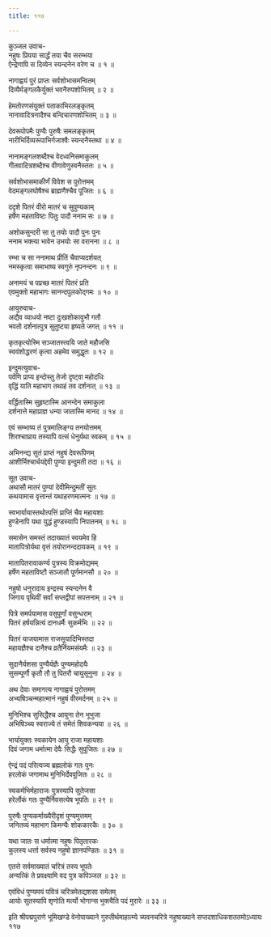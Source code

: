 ```yaml
---
title: ११७

---
```

कुञ्जल उवाच-  
नहुषः प्रियया सार्द्धं तया चैव सरम्भया  
ऐन्द्रेणापि स दिव्येन स्यन्दनेन वरेण च ॥ १ ॥


नागाह्वयं पुरं प्राप्तः सर्वशोभासमन्वितम्  
दिव्यैर्मङ्गलकैर्युक्तं भवनैरुपशोभितम् ॥ २ ॥


हेमतोरणसंयुक्तं पताकाभिरलङ्कृतम्  
नानावादित्रनादैश्च बन्दिचारणशोभितम् ॥ ३ ॥


देवरूपोपमैः पुण्यैः पुरुषैः समलङ्कृतम्  
नारीभिर्दिव्यरूपाभिर्गजाश्वैः स्यन्दनैस्तथा ॥ ४ ॥


नानामङ्गलशब्दैश्च वेदध्वनिसमाकुलम्  
गीतवादित्रशब्दैश्च वीणावेणुस्वनैस्ततः ॥ ५ ॥


सर्वशोभासमाकीर्णं विवेश स पुरोत्तमम्  
वेदमङ्गलघोषैश्च ब्राह्मणैश्चैव पूजितः ॥ ६ ॥


ददृशे पितरं वीरो मातरं च सुपुण्यकाम्  
हर्षेण महताविष्टः पितुः पादौ ननाम सः ॥ ७ ॥


अशोकसुन्दरी सा तु तयोः पादौ पुनः पुनः  
ननाम भक्त्या भावेन उभयोः सा वरानना ॥ ८ ॥


रम्भा च सा ननामाथ प्रीतिं चैवाप्यदर्शयत्  
नमस्कृत्वा समाभाष्य स्वगुरुं नृपनन्दनः ॥ ९ ॥


अनामयं च पप्रच्छ मातरं पितरं प्रति  
एवमुक्तो महाभागः सानन्दपुलकोद्गमः ॥ १० ॥


आयुरुवाच-  
अद्यैव व्याधयो नष्टा दुःखशोकावुभौ गतौ  
भवतो दर्शनात्पुत्र सुतुष्ट्या हृष्यते जगत् ॥ ११ ॥


कृतकृत्योस्मि सञ्जातस्त्वयि जाते महौजसि  
स्ववंशोद्धरणं कृत्वा अहमेव समुद्धृतः ॥ १२ ॥


इन्दुमत्युवाच-  
पर्वणि प्राप्य इन्दोस्तु तेजो दृष्ट्वा महोदधिः  
वृद्धिं याति महाभाग तथाहं तव दर्शनात् ॥ १३ ॥


वर्द्धितास्मि सुहृष्टास्मि आनन्देन समाकुला  
दर्शनात्ते महाप्राज्ञ धन्या जातास्मि मानद ॥ १४ ॥


एवं सम्भाष्य तं पुत्रमालिङ्ग्य तनयोत्तमम्  
शिरश्चाघ्राय तस्यापि वत्सं धेनुर्यथा स्वकम् ॥ १५ ॥


अभिनन्द्य सुतं प्राप्तं नहुषं देवरूपिणम्  
आशीर्भिश्चार्चयद्देवी पुण्या इन्दुमती तदा ॥ १६ ॥


सूत उवाच-  
अथासौ मातरं पुण्यां देवीमिन्दुमतीं सुतः  
कथयामास वृत्तान्तं यथाहरणमात्मनः ॥ १७ ॥


स्वभार्यायास्तथोत्पत्तिं प्राप्तिं चैव महायशाः  
हुण्डेनापि यथा युद्धं हुण्डस्यापि निपातनम् ॥ १८ ॥


समासेन समस्तं तदाख्यातं स्वयमेव हि  
मातापित्रोर्यथा वृत्तं तयोरानन्ददायकम् ॥ १९ ॥


मातापितरावाकर्ण्य पुत्रस्य विक्रमोद्यमम्  
हर्षेण महताविष्टौ सञ्जातौ पूर्णमानसौ ॥ २० ॥


नहुषो धनुरादाय इन्द्रस्य स्यन्दनेन वै  
जिगाय पृथिवीं सर्वां सप्तद्वीपां सपत्तनाम् ॥ २१ ॥


पित्रे समर्पयामास वसुपूर्णां वसुन्धराम्  
पितरं हर्षयन्नित्यं दानधर्मैः सुकर्मभिः ॥ २२ ॥


पितरं याजयामास राजसूयादिभिस्तदा  
महायज्ञैश्च दानैश्च व्रतैर्नियमसंयमैः ॥ २३ ॥


सुदानैर्यशसा पुण्यैर्यज्ञैः पुण्यमहोदयैः  
सुसम्पूर्णौ कृतौ तौ तु पितरौ चायुसूनुना ॥ २४ ॥


अथ देवाः समागत्य नागाह्वयं पुरोत्तमम्  
अभ्यषिञ्चन्महात्मानं नहुषं वीरमर्दनम् ॥ २५ ॥


मुनिभिश्च सुसिद्धैश्च आयुना तेन भूभुजा  
अभिषिञ्च्य स्वराज्ये तं समेतं शिवकन्यया ॥ २६ ॥


भार्यायुक्तः स्वकायेन आयु राजा महायशाः  
दिवं जगाम धर्मात्मा देवैः सिद्धैः सुपूजितः ॥ २७ ॥


ऐन्द्रं पदं परित्यज्य ब्रह्मलोकं गतः पुनः  
हरलोकं जगामाथ मुनिभिर्देवपूजितः ॥ २८ ॥


स्वकर्मभिर्महाराजः पुत्रस्यापि सुतेजसा  
हरेर्लोकं गतः पुण्यैर्निवसत्येष भूपतिः ॥ २९ ॥


पुरुषैः पुण्यकर्माख्यैरीदृशं पुण्यमुत्तमम्  
जनितव्यं महाभाग किमन्यैः शोककारकैः ॥ ३० ॥


यथा जातः स धर्मात्मा नहुषः पितृतारकः  
कुलस्य धर्त्ता सर्वस्य नहुषो ज्ञानपण्डितः ॥ ३१ ॥


एतत्ते सर्वमाख्यातं चरित्रं तस्य भूपतेः  
अन्यत्किं ते प्रवक्ष्यामि वद पुत्र कपिञ्जल ॥ ३२ ॥


एवंविधं पुण्यमयं पवित्रं चरित्रमेतद्यशसा समेतम्  
आयोः सुतस्यापि शृणोति मर्त्यो भोगान्स भुक्त्वैति पदं मुरारेः ॥ ३३ ॥


इति श्रीपद्मपुराणे भूमिखण्डे वेनोपाख्याने गुरुतीर्थमाहात्म्ये च्यवनचरित्रे नहुषाख्याने सप्तदशाधिकशततमोऽध्यायः ११७